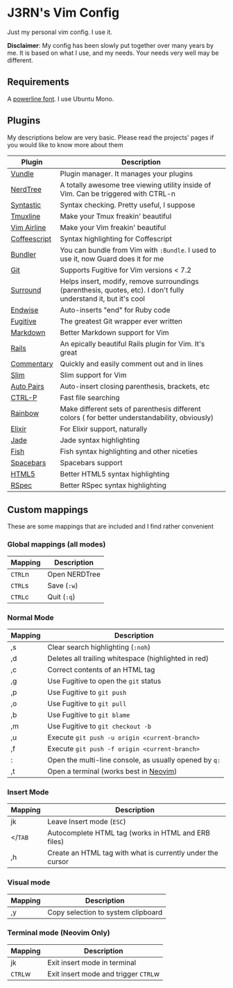 # J3RN's Vim Config

Just my personal vim config. I use it.

**Disclaimer**: My config has been slowly put together over many years by me. It is based on what I use, and my needs. Your needs very well may be different.

## Requirements

A [powerline font](https://github.com/powerline/fonts). I use Ubuntu Mono.

## Plugins
My descriptions below are very basic. Please read the projects' pages if you
would like to know more about them

| Plugin | Description |
|---------------------------------------------------|------------------------------------------------------
| [Vundle](https://github.com/gmarik/Vundle.vim) | Plugin manager. It manages your plugins |
| [NerdTree](https://github.com/scrooloose/nerdtree) | A totally awesome tree viewing utility inside of Vim. Can be triggered with CTRL-n |
| [Syntastic](https://github.com/scrooloose/syntastic) | Syntax checking. Pretty useful, I suppose |
| [Tmuxline](https://github.com/edkolev/tmuxline.vim) | Make your Tmux freakin' beautiful |
| [Vim Airline](https://github.com/bling/vim-airline) | Make your Vim freakin' beautiful |
| [Coffeescript](https://github.com/kchmck/vim-coffee-script) | Syntax highlighting for Coffescript |
| [Bundler](https://github.com/tpope/vim-bundler) | You can bundle from Vim with `:Bundle`. I used to use it, now Guard does it for me |
| [Git](https://github.com/tpope/vim-git) | Supports Fugitive for Vim versions < 7.2 |
| [Surround](https://github.com/tpope/vim-surround) | Helps insert, modify, remove surroundings (parenthesis, quotes, etc). I don't fully understand it, but it's cool |
| [Endwise](https://github.com/tpope/vim-endwise) | Auto-inserts "end" for Ruby code |
| [Fugitive](https://github.com/tpope/vim-fugitive) | The greatest Git wrapper ever written |
| [Markdown](https://github.com/tpope/vim-markdown) | Better Markdown support for Vim |
| [Rails](https://github.com/tpope/vim-rails) | An epically beautiful Rails plugin for Vim. It's great |
| [Commentary](https://github.com/tpope/vim-commentary) | Quickly and easily comment out and in lines |
| [Slim](https://github.com/slim-template/vim-slim) | Slim support for Vim |
| [Auto Pairs](https://github.com/jiangmiao/auto-pairs) | Auto-insert closing parenthesis, brackets, etc |
| [CTRL-P](https://github.com/kien/ctrlp.vim) | Fast file searching |
| [Rainbow](https://github.com/luochen1990/rainbow) | Make different sets of parenthesis different colors ( for better understandability, obviously) |
| [Elixir](https://github.com/elixir-lang/vim-elixir) | For Elixir support, naturally |
| [Jade](https://github.com/digitaltoad/vim-jade) | Jade syntax highlighting |
| [Fish](http://github.com/dag/vim-fish) | Fish syntax highlighting and other niceties |
| [Spacebars](https://github.com/Slava/vim-spacebars) | Spacebars support |
| [HTML5](https://github.com/othree/html5.vim) | Better HTML5 syntax highlighting |
| [RSpec](https://github.com/keith/rspec.vim) | Better RSpec syntax highlighting |

## Custom mappings
These are some mappings that are included and I find rather convenient

### Global mappings (all modes)

| Mapping | Description |
|---------|-------------|
| `CTRL`n | Open NERDTree |
| `CTRL`s | Save (`:w`)|
| `CTRL`c | Quit (`:q`) |

### Normal Mode

| Mapping | Description|
|---------|------------|
| ,s | Clear search highlighting (`:noh`) |
| ,d | Deletes all trailing whitespace (highlighted in red) |
| ,c | Correct contents of an HTML tag |
| ,g | Use Fugitive to open the `git` status |
| ,p | Use Fugitive to `git push` |
| ,o | Use Fugitive to `git pull` |
| ,b | Use Fugitive to `git blame` |
| ,m | Use Fugitive to `git checkout -b` |
| ,u | Execute `git push -u origin <current-branch>` |
| ,f | Execute `git push -f origin <current-branch>` |
| : | Open the multi-line console, as usually opened by `q:` |
| ,t | Open a terminal (works best in [Neovim](https://github.com/neovim/neovim)) |

### Insert Mode

| Mapping | Description |
|---------|-------------|
| jk | Leave Insert mode (`ESC`) |
| &lt;/`TAB` | Autocomplete HTML tag (works in HTML and ERB files) |
| ,h | Create an HTML tag with what is currently under the cursor |

### Visual mode

| Mapping | Description |
|---------|-------------|
| ,y | Copy selection to system clipboard |

### Terminal mode (Neovim Only)

| Mapping | Description |
|---------|-------------|
| jk | Exit insert mode in terminal |
| `CTRL`w | Exit insert mode and trigger `CTRL`w |
